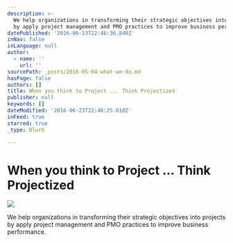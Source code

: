 ```yaml
---
description: >-
  We help organizations in transforming their strategic objectives into projects
  by apply project management and PMO practices to improve business performance.
datePublished: '2016-06-23T22:46:36.840Z'
inNav: false
inLanguage: null
author:
  - name: ''
    url: ''
sourcePath: _posts/2016-05-04-what-we-do.md
hasPage: false
authors: []
title: When you think to Project ... Think Projectized
publisher: null
keywords: []
dateModified: '2016-06-23T22:46:25.618Z'
inFeed: true
starred: true
_type: Blurb

---
```

# When you think to Project ... Think Projectized
![](https://imgflo.herokuapp.com/graph/vahj1ThiexotieMo/3a189f2b56694dd8bc30d37be6e83336/croprotate.png?cropheight=2225&cropwidth=2498&degrees=0&input=https%3A%2F%2Fthe-grid-user-content.s3-us-west-2.amazonaws.com%2F1f745b74-6c56-4442-8c9d-09f0f874e06c.png&x=30&y=0)

We help organizations in transforming their strategic objectives into projects by apply project management and PMO practices to improve business performance.